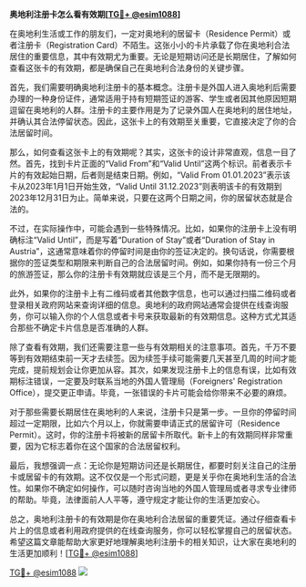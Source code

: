 **奥地利注册卡怎么看有效期[[TG💪+ @esim1088](https://t.me/s/esim1088)]**

在奥地利生活或工作的朋友们，一定对奥地利的居留卡（Residence Permit）或者注册卡（Registration Card）不陌生。这张小小的卡片承载了你在奥地利合法居住的重要信息，其中有效期尤为重要。无论是短期访问还是长期居住，了解如何查看这张卡的有效期，都是确保自己在奥地利合法身份的关键步骤。

首先，我们需要明确奥地利注册卡的基本概念。注册卡是外国人进入奥地利后需要办理的一种身份证件，通常适用于持有短期签证的游客、学生或者因其他原因短期逗留在奥地利的人群。注册卡的主要作用是为了记录外国人在奥地利的居住地址，并确认其合法停留状态。因此，这张卡上的有效期至关重要，它直接决定了你的合法居留时间。

那么，如何查看这张卡上的有效期呢？其实，这张卡的设计非常直观，信息一目了然。首先，找到卡片正面的“Valid From”和“Valid Until”这两个标识。前者表示卡片的有效起始日期，后者则是结束日期。例如，“Valid From 01.01.2023”表示该卡从2023年1月1日开始生效，“Valid Until 31.12.2023”则表明该卡的有效期到2023年12月31日为止。简单来说，只要在这两个日期之间，你的居留状态就是合法的。

不过，在实际操作中，可能会遇到一些特殊情况。比如，如果你的注册卡上没有明确标注“Valid Until”，而是写着“Duration of Stay”或者“Duration of Stay in Austria”，这通常意味着你的停留时间是由你的签证决定的。换句话说，你需要根据你的签证类型和期限来判断自己的合法居留时间。例如，如果你持有一份三个月的旅游签证，那么你的注册卡有效期就应该是三个月，而不是无限期的。

此外，如果你的注册卡上有二维码或者其他数字信息，也可以通过扫描二维码或者登录相关政府网站来查询详细的信息。奥地利的政府网站通常会提供在线查询服务，你可以输入你的个人信息或者卡号来获取最新的有效期信息。这种方式尤其适合那些不确定卡片信息是否准确的人群。

除了查看有效期，我们还需要注意一些与有效期相关的注意事项。首先，千万不要等到有效期结束前一天才去续签。因为续签手续可能需要几天甚至几周的时间才能完成，提前规划会让你更加从容。其次，如果发现注册卡上的信息有误，比如有效期标注错误，一定要及时联系当地的外国人管理局（Foreigners' Registration Office），提交更正申请。毕竟，一张错误的卡片可能会给你带来不必要的麻烦。

对于那些需要长期居住在奥地利的人来说，注册卡只是第一步。一旦你的停留时间超过一定期限，比如六个月以上，你就需要申请正式的居留许可（Residence Permit）。这时，你的注册卡将被新的居留卡所取代。新卡上的有效期同样非常重要，因为它标志着你在这个国家的合法居留权利。

最后，我想强调一点：无论你是短期访问还是长期居住，都要时刻关注自己的注册卡或居留卡的有效期。这不仅仅是一个形式问题，更是关乎你在奥地利生活的合法性。如果你不确定如何操作，可以随时咨询当地的外国人管理局或者寻求专业律师的帮助。毕竟，法律面前人人平等，遵守规定才能让你的生活更加安心。

总之，奥地利注册卡的有效期是你在奥地利合法居留的重要凭证。通过仔细查看卡片上的信息或者利用政府提供的在线查询服务，你可以轻松掌握自己的居留状态。希望这篇文章能帮助大家更好地理解奥地利注册卡的相关知识，让大家在奥地利的生活更加顺利！[[TG💪+ @esim1088](https://t.me/s/esim1088)]

[TG💪+ @esim1088](https://t.me/s/esim1088) ![](https://i.postimg.cc/4NQfJmqS/Snipaste-2025-05-13-00-14-12.png)